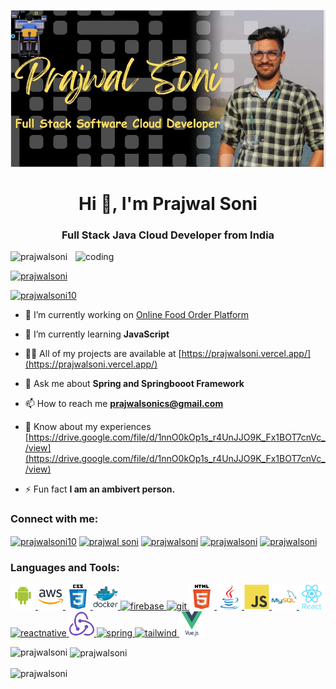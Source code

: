![logo](https://github.com/prajwalsoni/prajwalsoni/blob/main/WhatsApp%20Image%202024-02-21%20at%2012.10.52.jpeg)
<h1 align="center">Hi 👋, I'm Prajwal Soni</h1>
<h3 align="center">Full Stack Java Cloud Developer from India</h3>
<img align="right" alt="coding" width="400" src="https://camo.githubusercontent.com/9792d43627b178fd4a45bcabb3647d7b34a62d64baf96a19abf6ea19d5cea8dd/68747470733a2f2f63646e2e6472696262626c652e636f6d2f75736572732f313138373833362f73637265656e73686f74732f363533393432392f70726f6772616d65722e676966">
<p align="left"> <img src="https://komarev.com/ghpvc/?username=prajwalsoni&label=Profile%20views&color=0e75b6&style=flat" alt="prajwalsoni" /> </p>

<p align="left"> <a href="https://github.com/ryo-ma/github-profile-trophy"><img src="https://github-profile-trophy.vercel.app/?username=prajwalsoni" alt="prajwalsoni" /></a> </p>

<p align="left"> <a href="https://twitter.com/prajwalsoni10" target="blank"><img src="https://img.shields.io/twitter/follow/prajwalsoni10?logo=twitter&style=for-the-badge" alt="prajwalsoni10" /></a> </p>

- 🔭 I’m currently working on [Online Food Order Platform](https://github.com/prajwalsoni/soni-foods_backend)

- 🌱 I’m currently learning **JavaScript**

- 👨‍💻 All of my projects are available at [https://prajwalsoni.vercel.app/](https://prajwalsoni.vercel.app/)

- 💬 Ask me about **Spring and Springbooot Framework**

- 📫 How to reach me **prajwalsonics@gmail.com**

- 📄 Know about my experiences [https://drive.google.com/file/d/1nnO0kOp1s_r4UnJJO9K_Fx1BOT7cnVc_/view](https://drive.google.com/file/d/1nnO0kOp1s_r4UnJJO9K_Fx1BOT7cnVc_/view)

- ⚡ Fun fact **I am an ambivert person.**

<h3 align="left">Connect with me:</h3>
<p align="left">
<a href="https://twitter.com/prajwalsoni10" target="blank"><img align="center" src="https://raw.githubusercontent.com/rahuldkjain/github-profile-readme-generator/master/src/images/icons/Social/twitter.svg" alt="prajwalsoni10" height="30" width="40" /></a>
<a href="https://linkedin.com/in/prajwal soni" target="blank"><img align="center" src="https://raw.githubusercontent.com/rahuldkjain/github-profile-readme-generator/master/src/images/icons/Social/linked-in-alt.svg" alt="prajwal soni" height="30" width="40" /></a>
<a href="https://fb.com/prajwalsoni" target="blank"><img align="center" src="https://raw.githubusercontent.com/rahuldkjain/github-profile-readme-generator/master/src/images/icons/Social/facebook.svg" alt="prajwalsoni" height="30" width="40" /></a>
<a href="https://instagram.com/prajwalsoni" target="blank"><img align="center" src="https://raw.githubusercontent.com/rahuldkjain/github-profile-readme-generator/master/src/images/icons/Social/instagram.svg" alt="prajwalsoni" height="30" width="40" /></a>
<a href="https://www.leetcode.com/prajwalsoni" target="blank"><img align="center" src="https://raw.githubusercontent.com/rahuldkjain/github-profile-readme-generator/master/src/images/icons/Social/leet-code.svg" alt="prajwalsoni" height="30" width="40" /></a>
</p>

<h3 align="left">Languages and Tools:</h3>
<p align="left"> <a href="https://developer.android.com" target="_blank" rel="noreferrer"> <img src="https://raw.githubusercontent.com/devicons/devicon/master/icons/android/android-original-wordmark.svg" alt="android" width="40" height="40"/> </a> <a href="https://aws.amazon.com" target="_blank" rel="noreferrer"> <img src="https://raw.githubusercontent.com/devicons/devicon/master/icons/amazonwebservices/amazonwebservices-original-wordmark.svg" alt="aws" width="40" height="40"/> </a> <a href="https://www.w3schools.com/css/" target="_blank" rel="noreferrer"> <img src="https://raw.githubusercontent.com/devicons/devicon/master/icons/css3/css3-original-wordmark.svg" alt="css3" width="40" height="40"/> </a> <a href="https://www.docker.com/" target="_blank" rel="noreferrer"> <img src="https://raw.githubusercontent.com/devicons/devicon/master/icons/docker/docker-original-wordmark.svg" alt="docker" width="40" height="40"/> </a> <a href="https://firebase.google.com/" target="_blank" rel="noreferrer"> <img src="https://www.vectorlogo.zone/logos/firebase/firebase-icon.svg" alt="firebase" width="40" height="40"/> </a> <a href="https://git-scm.com/" target="_blank" rel="noreferrer"> <img src="https://www.vectorlogo.zone/logos/git-scm/git-scm-icon.svg" alt="git" width="40" height="40"/> </a> <a href="https://www.w3.org/html/" target="_blank" rel="noreferrer"> <img src="https://raw.githubusercontent.com/devicons/devicon/master/icons/html5/html5-original-wordmark.svg" alt="html5" width="40" height="40"/> </a> <a href="https://www.java.com" target="_blank" rel="noreferrer"> <img src="https://raw.githubusercontent.com/devicons/devicon/master/icons/java/java-original.svg" alt="java" width="40" height="40"/> </a> <a href="https://developer.mozilla.org/en-US/docs/Web/JavaScript" target="_blank" rel="noreferrer"> <img src="https://raw.githubusercontent.com/devicons/devicon/master/icons/javascript/javascript-original.svg" alt="javascript" width="40" height="40"/> </a> <a href="https://www.mysql.com/" target="_blank" rel="noreferrer"> <img src="https://raw.githubusercontent.com/devicons/devicon/master/icons/mysql/mysql-original-wordmark.svg" alt="mysql" width="40" height="40"/> </a> <a href="https://reactjs.org/" target="_blank" rel="noreferrer"> <img src="https://raw.githubusercontent.com/devicons/devicon/master/icons/react/react-original-wordmark.svg" alt="react" width="40" height="40"/> </a> <a href="https://reactnative.dev/" target="_blank" rel="noreferrer"> <img src="https://reactnative.dev/img/header_logo.svg" alt="reactnative" width="40" height="40"/> </a> <a href="https://redux.js.org" target="_blank" rel="noreferrer"> <img src="https://raw.githubusercontent.com/devicons/devicon/master/icons/redux/redux-original.svg" alt="redux" width="40" height="40"/> </a> <a href="https://spring.io/" target="_blank" rel="noreferrer"> <img src="https://www.vectorlogo.zone/logos/springio/springio-icon.svg" alt="spring" width="40" height="40"/> </a> <a href="https://tailwindcss.com/" target="_blank" rel="noreferrer"> <img src="https://www.vectorlogo.zone/logos/tailwindcss/tailwindcss-icon.svg" alt="tailwind" width="40" height="40"/> </a> <a href="https://vuejs.org/" target="_blank" rel="noreferrer"> <img src="https://raw.githubusercontent.com/devicons/devicon/master/icons/vuejs/vuejs-original-wordmark.svg" alt="vuejs" width="40" height="40"/> </a> </p>

<p><img align="left" src="https://github-readme-stats.vercel.app/api/top-langs?username=prajwalsoni&show_icons=true&locale=en&layout=compact" alt="prajwalsoni" /></p>

<p>&nbsp;<img align="center" src="https://github-readme-stats.vercel.app/api?username=prajwalsoni&show_icons=true&locale=en" alt="prajwalsoni" /></p>

<p><img align="center" src="https://github-readme-streak-stats.herokuapp.com/?user=prajwalsoni&" alt="prajwalsoni" /></p>
